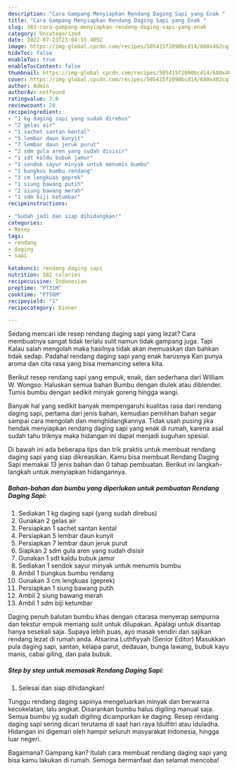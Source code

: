 ```yaml
---
description: "Cara Gampang Menyiapkan Rendang Daging Sapi yang Enak "
title: "Cara Gampang Menyiapkan Rendang Daging Sapi yang Enak "
slug: 383-cara-gampang-menyiapkan-rendang-daging-sapi-yang-enak
category: Uncategorized
date: 2022-07-23T23:04:15.409Z
image: https://img-global.cpcdn.com/recipes/505415f2090bcd14/680x482cq70/rendang-daging-sapi-foto-resep-utama.jpg
hideToc: false
enableToc: true
enableTocContent: false
thumbnail: https://img-global.cpcdn.com/recipes/505415f2090bcd14/680x482cq70/rendang-daging-sapi-foto-resep-utama.jpg
cover: https://img-global.cpcdn.com/recipes/505415f2090bcd14/680x482cq70/rendang-daging-sapi-foto-resep-utama.jpg
author: Admin
authorAv: notfound
ratingvalue: 3.8
reviewcount: 20
recipeingredient:
- "1 kg daging sapi yang sudah direbus"
- "2 gelas air"
- "1 sachet santan kental"
- "5 lembar daun kunyit"
- "7 lembar daun jeruk purut"
- "2 sdm gula aren yang sudah disisir"
- "1 sdt kaldu bubuk jamur"
- "1 sendok sayur minyak untuk menumis bumbu"
- "1 bungkus bumbu rendang"
- "3 cm lengkuas geprek"
- "1 siung bawang putih"
- "2 siung bawang merah"
- "1 sdm biji ketumbar"
recipeinstructions:

- "Sudah jadi dan siap dihidangkan!"
categories:
- Resep
tags:
- rendang
- daging
- sapi

katakunci: rendang daging sapi 
nutrition: 282 calories
recipecuisine: Indonesian
preptime: "PT31M"
cooktime: "PT56M"
recipeyield: "1"
recipecategory: Dinner

---
```



Sedang mencari ide resep rendang daging sapi yang lezat? Cara membuatnya sangat tidak terlalu sulit namun tidak gampang juga. Tapi Kalau salah mengolah maka hasilnya tidak akan memuaskan dan bahkan tidak sedap. Padahal rendang daging sapi yang enak harusnya Kan punya aroma dan cita rasa yang bisa memancing selera kita.


Berikut resep rendang sapi yang empuk, enak, dan sederhana dari William W. Wongso: Haluskan semua bahan Bumbu dengan diulek atau diblender. Tumis bumbu dengan sedikit minyak goreng hingga wangi.

Banyak hal yang sedikit banyak mempengaruhi kualitas rasa dari rendang daging sapi, pertama dari jenis bahan, kemudian pemilihan bahan segar sampai cara mengolah dan menghidangkannya. Tidak usah pusing jika hendak menyiapkan rendang daging sapi yang enak di rumah, karena asal sudah tahu triknya maka hidangan ini dapat menjadi suguhan spesial.


Di bawah ini ada beberapa tips dan trik praktis untuk membuat rendang daging sapi yang siap dikreasikan. Kamu bisa membuat Rendang Daging Sapi memakai 13 jenis bahan dan 0 tahap pembuatan. Berikut ini langkah-langkah untuk menyiapkan hidangannya.

<!--inarticleads1-->

##### Bahan-bahan dan bumbu yang diperlukan untuk pembuatan Rendang Daging Sapi:

1. Sediakan 1 kg daging sapi (yang sudah direbus)
1. Gunakan 2 gelas air
1. Persiapkan 1 sachet santan kental
1. Persiapkan 5 lembar daun kunyit
1. Persiapkan 7 lembar daun jeruk purut
1. Siapkan 2 sdm gula aren yang sudah disisir
1. Gunakan 1 sdt kaldu bubuk jamur
1. Sediakan 1 sendok sayur minyak untuk menumis bumbu
1. Ambil 1 bungkus bumbu rendang
1. Gunakan 3 cm lengkuas (geprek)
1. Persiapkan 1 siung bawang putih
1. Ambil 2 siung bawang merah
1. Ambil 1 sdm biji ketumbar


Daging penuh balutan bumbu khas dengan citarasa menyerap sempurna dan tekstur empuk memang sulit untuk dilupakan. Apalagi untuk disantap hanya sesekali saja. Supaya lebih puas, ayo masak sendiri dan sajikan rendang lezat di rumah anda. Atsarina Luthfiyyah (Senior Editor) Masukkan pula daging sapi, santan, kelapa parut, dedauan, bunga lawang, bubuk kayu manis, cabai giling, dan pala bubuk. 

<!--inarticleads2-->

##### Step by step untuk memasak Rendang Daging Sapi:


1. Selesai dan siap dihidangkan!

Tunggu rendang daging sapinya mengeluarkan minyak dan berwarna kecokelatan, lalu angkat. Disarankan bumbu halus digiling manual saja. Semua bumbu yg sudah digiling dicampurkan ke daging. Resep rendang daging sapi sering dicari terutama di saat hari raya Idulfitri atau Iduladha. Hidangan ini digemari oleh hampir seluruh masyarakat Indonesia, hingga luar negeri. 

Bagaimana? Gampang kan? Itulah cara membuat rendang daging sapi yang bisa kamu lakukan di rumah. Semoga bermanfaat dan selamat mencoba!
